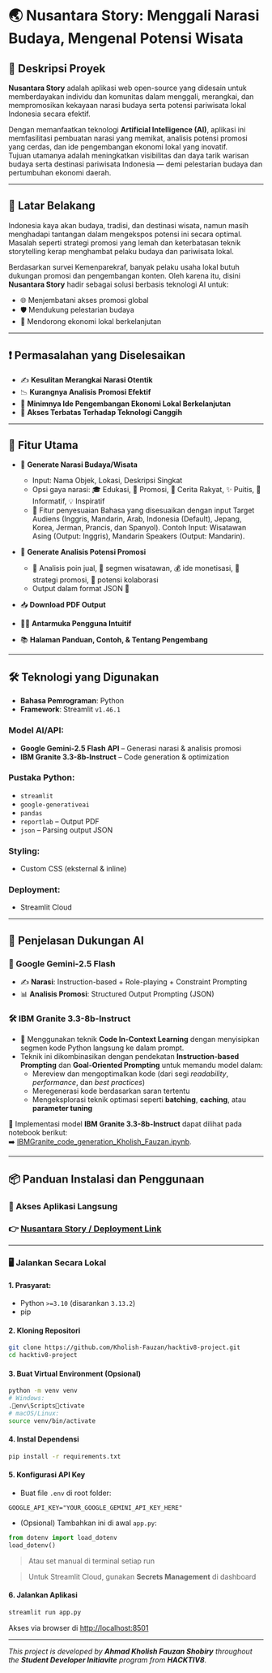 # 🌏 Nusantara Story: Menggali Narasi Budaya, Mengenal Potensi Wisata

## 📝 Deskripsi Proyek

**Nusantara Story** adalah aplikasi web open-source yang didesain untuk memberdayakan individu dan komunitas dalam menggali, merangkai, dan mempromosikan kekayaan narasi budaya serta potensi pariwisata lokal Indonesia secara efektif.

Dengan memanfaatkan teknologi **Artificial Intelligence (AI)**, aplikasi ini memfasilitasi pembuatan narasi yang memikat, analisis potensi promosi yang cerdas, dan ide pengembangan ekonomi lokal yang inovatif.  
Tujuan utamanya adalah meningkatkan visibilitas dan daya tarik warisan budaya serta destinasi pariwisata Indonesia — demi pelestarian budaya dan pertumbuhan ekonomi daerah.

---

## 📌 Latar Belakang

Indonesia kaya akan budaya, tradisi, dan destinasi wisata, namun masih menghadapi tantangan dalam mengekspos potensi ini secara optimal. Masalah seperti strategi promosi yang lemah dan keterbatasan teknik storytelling kerap menghambat pelaku budaya dan pariwisata lokal.

Berdasarkan survei Kemenparekraf, banyak pelaku usaha lokal butuh dukungan promosi dan pengembangan konten.
Oleh karena itu, disini **Nusantara Story** hadir sebagai solusi berbasis teknologi AI untuk:

- 🌐 Menjembatani akses promosi global  
- 🛡️ Mendukung pelestarian budaya  
- 💼 Mendorong ekonomi lokal berkelanjutan  

---

## ❗ Permasalahan yang Diselesaikan

- ✍️ **Kesulitan Merangkai Narasi Otentik**  
- 📉 **Kurangnya Analisis Promosi Efektif**  
- 💸 **Minimnya Ide Pengembangan Ekonomi Lokal Berkelanjutan**  
- 🚫 **Akses Terbatas Terhadap Teknologi Canggih**

---

## 🚀 Fitur Utama

- 📝 **Generate Narasi Budaya/Wisata**
  - Input: Nama Objek, Lokasi, Deskripsi Singkat
  - Opsi gaya narasi: 🎓 Edukasi, 📢 Promosi, 🧙 Cerita Rakyat, ✨ Puitis, 📰 Informatif, 💡 Inspiratif
  - 🎯 Fitur penyesuaian Bahasa yang disesuaikan dengan input Target Audiens (Inggris, Mandarin, Arab, Indonesia (Default), Jepang, Korea, Jerman, Prancis, dan Spanyol). Contoh Input: Wisatawan Asing (Output: Inggris), Mandarin Speakers (Output: Mandarin).

- 🧠 **Generate Analisis Potensi Promosi**
  - 📌 Analisis poin jual, 🎯 segmen wisatawan, 💰 ide monetisasi, 📢 strategi promosi, 🤝 potensi kolaborasi
  - Output dalam format JSON 🧾

- 📥 **Download PDF Output**  
- 🧑‍💻 **Antarmuka Pengguna Intuitif**  
- 📚 **Halaman Panduan, Contoh, & Tentang Pengembang**

---

## 🛠️ Teknologi yang Digunakan

- **Bahasa Pemrograman**: Python  
- **Framework**: Streamlit `v1.46.1`

### Model AI/API:
- **Google Gemini-2.5 Flash API** – Generasi narasi & analisis promosi
- **IBM Granite 3.3-8b-Instruct** – Code generation & optimization

### Pustaka Python:
- `streamlit`
- `google-generativeai`
- `pandas`
- `reportlab` – Output PDF
- `json` – Parsing output JSON

### Styling:
- Custom CSS (eksternal & inline)

### Deployment:
- Streamlit Cloud

---

## 🤖 Penjelasan Dukungan AI

### 🧠 Google Gemini-2.5 Flash
- ✍️ **Narasi**: Instruction-based + Role-playing + Constraint Prompting  
- 📊 **Analisis Promosi**: Structured Output Prompting (JSON)

### 🛠️ IBM Granite 3.3-8b-Instruct

- 🔧 Menggunakan teknik **Code In-Context Learning** dengan menyisipkan segmen kode Python langsung ke dalam prompt.
- Teknik ini dikombinasikan dengan pendekatan **Instruction-based Prompting** dan **Goal-Oriented Prompting** untuk memandu model dalam:
  - Mereview dan mengoptimalkan kode (dari segi *readability*, *performance*, dan *best practices*)
  - Meregenerasi kode berdasarkan saran tertentu
  - Mengeksplorasi teknik optimasi seperti **batching**, **caching**, atau **parameter tuning**

📄 Implementasi model **IBM Granite 3.3-8b-Instruct** dapat dilihat pada notebook berikut:  
➡️ [IBMGranite_code_generation_Kholish_Fauzan.ipynb](https://github.com/Kholish-Fauzan/hacktiv8-project/blob/main/IBMGranite_code_generation_Kholish_Fauzan.ipynb).


---

## 📦 Panduan Instalasi dan Penggunaan

### 🔗 Akses Aplikasi Langsung

### 👉 [Nusantara Story / Deployment Link](https://nusantara-story.streamlit.app/)

---

### 🖥️ Jalankan Secara Lokal

#### 1. Prasyarat:
- Python `>=3.10` (disarankan `3.13.2`)
- pip

#### 2. Kloning Repositori

```bash
git clone https://github.com/Kholish-Fauzan/hacktiv8-project.git
cd hacktiv8-project
```


#### 3. Buat Virtual Environment (Opsional)

```bash
python -m venv venv
# Windows:
.env\Scriptsctivate
# macOS/Linux:
source venv/bin/activate
```

#### 4. Instal Dependensi

```bash
pip install -r requirements.txt
```

#### 5. Konfigurasi API Key

- Buat file `.env` di root folder:
```env
GOOGLE_API_KEY="YOUR_GOOGLE_GEMINI_API_KEY_HERE"
```

- (Opsional) Tambahkan ini di awal `app.py`:
```python
from dotenv import load_dotenv
load_dotenv()
```

> Atau set manual di terminal setiap run

> Untuk Streamlit Cloud, gunakan **Secrets Management** di dashboard

#### 6. Jalankan Aplikasi

```bash
streamlit run app.py
```

Akses via browser di [http://localhost:8501](http://localhost:8501)

---

*This project is developed by **Ahmad Kholish Fauzan Shobiry** throughout the **Student Developer Initiavite** program from **HACKTIV8**.*